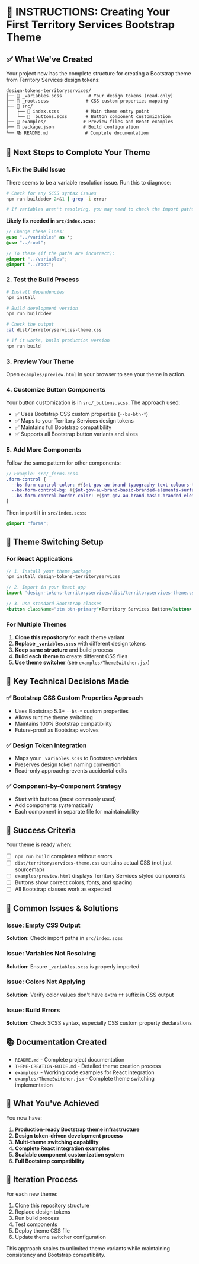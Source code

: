 # 🎯 INSTRUCTIONS: Creating Your First Territory Services Bootstrap Theme

## ✅ What We've Created

Your project now has the complete structure for creating a Bootstrap theme from Territory Services design tokens:

```
design-tokens-territoryservices/
├── 📄 _variables.scss          # Your design tokens (read-only)
├── 🎨 _root.scss              # CSS custom properties mapping
├── 📁 src/
│   ├── 🎯 index.scss          # Main theme entry point
│   └── 🔘 _buttons.scss       # Button component customization
├── 📁 examples/              # Preview files and React examples
├── 📄 package.json           # Build configuration
└── 📚 README.md              # Complete documentation
```

## 🚀 Next Steps to Complete Your Theme

### 1. Fix the Build Issue

There seems to be a variable resolution issue. Run this to diagnose:

```bash
# Check for any SCSS syntax issues
npm run build:dev 2>&1 | grep -i error

# If variables aren't resolving, you may need to check the import paths
```

**Likely fix needed in `src/index.scss`:**

```scss
// Change these lines:
@use "../variables" as *;
@use "../root";

// To these (if the paths are incorrect):
@import "../variables";
@import "../root";
```

### 2. Test the Build Process

```bash
# Install dependencies
npm install

# Build development version
npm run build:dev

# Check the output
cat dist/territoryservices-theme.css

# If it works, build production version
npm run build
```

### 3. Preview Your Theme

Open `examples/preview.html` in your browser to see your theme in action.

### 4. Customize Button Components

Your button customization is in `src/_buttons.scss`. The approach used:

- ✅ Uses Bootstrap CSS custom properties (`--bs-btn-*`)
- ✅ Maps to your Territory Services design tokens
- ✅ Maintains full Bootstrap compatibility
- ✅ Supports all Bootstrap button variants and sizes

### 5. Add More Components

Follow the same pattern for other components:

```scss
// Example: src/_forms.scss
.form-control {
  --bs-form-control-color: #{$nt-gov-au-brand-typography-text-colours-text-body-default};
  --bs-form-control-bg: #{$nt-gov-au-brand-basic-branded-elements-surface-colours-page-primary};
  --bs-form-control-border-color: #{$nt-gov-au-brand-basic-branded-elements-border-accent-colours-border-subtle};
}
```

Then import it in `src/index.scss`:

```scss
@import "forms";
```

## 🎨 Theme Switching Setup

### For React Applications

```jsx
// 1. Install your theme package
npm install design-tokens-territoryservices

// 2. Import in your React app
import 'design-tokens-territoryservices/dist/territoryservices-theme.css';

// 3. Use standard Bootstrap classes
<button className="btn btn-primary">Territory Services Button</button>
```

### For Multiple Themes

1. **Clone this repository** for each theme variant
2. **Replace `_variables.scss`** with different design tokens
3. **Keep same structure** and build process
4. **Build each theme** to create different CSS files
5. **Use theme switcher** (see `examples/ThemeSwitcher.jsx`)

## 🔧 Key Technical Decisions Made

### ✅ Bootstrap CSS Custom Properties Approach

- Uses Bootstrap 5.3+ `--bs-*` custom properties
- Allows runtime theme switching
- Maintains 100% Bootstrap compatibility
- Future-proof as Bootstrap evolves

### ✅ Design Token Integration

- Maps your `_variables.scss` to Bootstrap variables
- Preserves design token naming convention
- Read-only approach prevents accidental edits

### ✅ Component-by-Component Strategy

- Start with buttons (most commonly used)
- Add components systematically
- Each component in separate file for maintainability

## 🎯 Success Criteria

Your theme is ready when:

- [ ] `npm run build` completes without errors
- [ ] `dist/territoryservices-theme.css` contains actual CSS (not just sourcemap)
- [ ] `examples/preview.html` displays Territory Services styled components
- [ ] Buttons show correct colors, fonts, and spacing
- [ ] All Bootstrap classes work as expected

## 🚨 Common Issues & Solutions

### Issue: Empty CSS Output

**Solution:** Check import paths in `src/index.scss`

### Issue: Variables Not Resolving

**Solution:** Ensure `_variables.scss` is properly imported

### Issue: Colors Not Applying

**Solution:** Verify color values don't have extra `ff` suffix in CSS output

### Issue: Build Errors

**Solution:** Check SCSS syntax, especially CSS custom property declarations

## 📚 Documentation Created

- `README.md` - Complete project documentation
- `THEME-CREATION-GUIDE.md` - Detailed theme creation process
- `examples/` - Working code examples for React integration
- `examples/ThemeSwitcher.jsx` - Complete theme switching implementation

## 🎉 What You've Achieved

You now have:

1. **Production-ready Bootstrap theme infrastructure**
2. **Design token-driven development process**
3. **Multi-theme switching capability**
4. **Complete React integration examples**
5. **Scalable component customization system**
6. **Full Bootstrap compatibility**

## 🔄 Iteration Process

For each new theme:

1. Clone this repository structure
2. Replace design tokens
3. Run build process
4. Test components
5. Deploy theme CSS file
6. Update theme switcher configuration

This approach scales to unlimited theme variants while maintaining consistency and Bootstrap compatibility.
